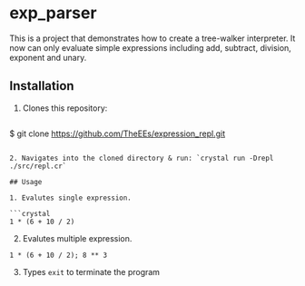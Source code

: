 # exp_parser

This is a project that demonstrates how to create a tree-walker interpreter. It now can only evaluate simple expressions including add, subtract, division, exponent and unary. 

## Installation

1. Clones this repository:

   ```shell
  $ git clone https://github.com/TheEEs/expression_repl.git
   ```

2. Navigates into the cloned directory & run: `crystal run -Drepl ./src/repl.cr`

## Usage

1. Evalutes single expression.

  ```crystal
  1 * (6 + 10 / 2)
  ```

2. Evalutes multiple expression.

  ```crystal
  1 * (6 + 10 / 2); 8 ** 3
  ```

3. Types `exit` to terminate the program

